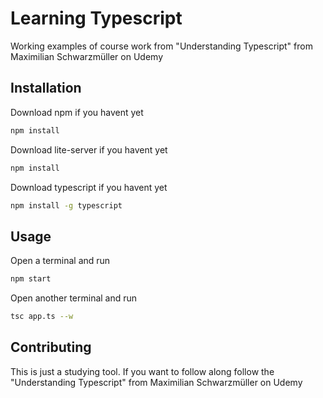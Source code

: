 # Learning Typescript

Working examples of course work from "Understanding Typescript" from Maximilian Schwarzmüller on Udemy

## Installation

Download npm if you havent yet
```bash
npm install
```

Download lite-server if you havent yet
```bash
npm install
```
Download typescript if you havent yet
```bash
npm install -g typescript
```
## Usage

Open a terminal and run 
```bash
npm start
```

Open another terminal and run 
```bash
tsc app.ts --w
```

## Contributing

This is just a studying tool. If you want to follow along follow the "Understanding Typescript" from Maximilian Schwarzmüller on Udemy
